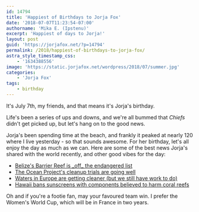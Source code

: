 ```yaml
---
id: 14794
title: 'Happiest of Birthdays to Jorja Fox'
date: '2018-07-07T11:23:54-07:00'
authorname: 'Mika E. (Ipstenu)'
excerpt: 'Happiest of days to Jorja!'
layout: post
guid: 'https://jorjafox.net/?p=14794'
permalink: /2018/happiest-of-birthdays-to-jorja-fox/
astra_style_timestamp_css:
    - '1634388556'
image: 'https://static.jorjafox.net/wordpress/2018/07/summer.jpg'
categories:
    - 'Jorja Fox'
tags:
    - birthday
---
```


It's July 7th, my friends, and that means it's Jorja's birthday.

Life's been a series of ups and downs, and we're all bummed that _Chiefs_ didn't get picked up, but let's hang on to the good news.

Jorja's been spending time at the beach, and frankly it peaked at nearly 120 where I live yesterday - so that sounds awesome. For her birthday, let's all enjoy the day as much as we can. Here are some of the best news Jorja's shared with the world recently, and other good vibes for the day:
<ul>
 	<li><a href="https://www.weforum.org/agenda/2018/07/belizes-barrier-reef-is-off-endangered-list-after-banning-oil-activity">Belize's Barrier Reef is _off_ the endangered list</a></li>
 	<li><a href="https://www.facebook.com/TheOceanCleanup/?hc_ref=ARTXFdieAYSh3FekL729CmlQF1s_5OTdqVROXkAQKR4HJIH-zkq9Wirp5nQ_EiLiHDI&amp;fref=nf">The Ocean Project's cleanup trials are going well</a></li>
 	<li><a href="https://www.eea.europa.eu/highlights/european-waters-getting-cleaner-but">Waters in Europe are getting cleaner (but we still have work to do)</a></li>
 	<li><a href="https://www.npr.org/sections/thetwo-way/2018/05/02/607765760/hawaii-approves-bill-banning-sunscreen-believed-to-kill-coral-reefs">Hawaii bans sunscreens with components believed to harm coral reefs</a></li>
</ul>
Oh and if you're a footie fan, may your favoured team win. I prefer the Women's World Cup, which will be in France in two years.
